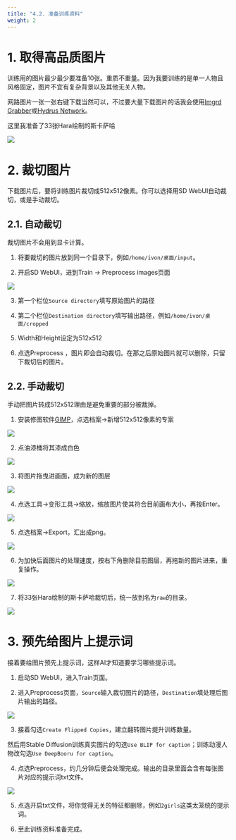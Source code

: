 ```yaml
---
title: "4.2. 准备训练资料"
weight: 2
---
```



# 1. 取得高品质图片

训练用的图片最少最少要准备10张。重质不重量。因为我要训练的是单一人物且风格固定，图片不宜有复杂背景以及其他无关人物。

网路图片一张一张右键下载当然可以，不过要大量下载图片的话我会使用[Imgrd Grabber](https://ivonblog.com/posts/imgbrd-grabber-usage/)或[Hydrus Network](https://ivonblog.com/posts/setup-hydrus-network/)。

这里我准备了33张Hara绘制的斯卡萨哈

![](/posts/stable-diffusion-webui-manuals/images/bqSn4Xp.avif)


# 2. 裁切图片

下载图片后，要将训练图片裁切成512x512像素。你可以选择用SD WebUI自动裁切，或是手动裁切。


## 2.1. 自动裁切

裁切图片不会用到显卡计算。

1. 将要裁切的图片放到同一个目录下，例如`/home/ivon/桌面/input`。

2. 开启SD WebUI，进到Train → Preprocess images页面

![](/posts/stable-diffusion-webui-manuals/images/Screenshot_20230421_002313.webp)

3. 第一个栏位`Source directory`填写原始图片的路径

4. 第二个栏位`Destination directory`填写输出路径，例如`/home/ivon/桌面/cropped`

5. Width和Height设定为512x512

5. 点选Preprocess ，图片即会自动裁切。在那之后原始图片就可以删除，只留下裁切后的图片。


## 2.2. 手动裁切

手动把图片转成512x512理由是避免重要的部分被裁掉。

1. 安装修图软件[GIMP](https://www.gimp.org/)，点选档案→新增512x512像素的专案

![](/posts/stable-diffusion-webui-manuals/images/C2ScvyP.avif)

2. 点油漆桶将其漆成白色

![](/posts/stable-diffusion-webui-manuals/images/DsUDEu9.avif)

3. 将图片拖曳进画面，成为新的图层

![](/posts/stable-diffusion-webui-manuals/images/cLqIlXa.avif)

4. 点选工具→变形工具→缩放，缩放图片使其符合目前画布大小，再按Enter。

![](/posts/stable-diffusion-webui-manuals/images/TAoINha.avif)

5. 点选档案→Export，汇出成png。

![](/posts/stable-diffusion-webui-manuals/images/Lx95khX.avif)

6. 为加快后面图片的处理速度，按右下角删除目前图层，再拖新的图片进来，重复操作。

![](/posts/stable-diffusion-webui-manuals/images/fZ3D4Vb.avif)

7. 将33张Hara绘制的斯卡萨哈裁切后，统一放到名为`raw`的目录。

![](/posts/stable-diffusion-webui-manuals/images/O5Tpz0f.avif)


# 3. 预先给图片上提示词

接着要给图片预先上提示词，这样AI才知道要学习哪些提示词。

1. 启动SD WebUI，进入Train页面。

2. 进入Preprocess页面，`Source`输入裁切图片的路径，`Destination`填处理后图片输出的路径。

![](/posts/stable-diffusion-webui-manuals/images/YB1dJqc.avif)

3. 接着勾选`Create Flipped Copies`，建立翻转图片提升训练数量。

然后用Stable Diffusion训练真实图片的勾选`Use BLIP for caption`；训练动漫人物改勾选`Use DeepBooru for caption`。

4. 点选Preprocess，约几分钟后便会处理完成。输出的目录里面会含有每张图片对应的提示词txt文件。

![](/posts/stable-diffusion-webui-manuals/images/wNTq9uV.avif)

5. 点选开启txt文件，将你觉得无关的特征都删除，例如`2girls`这类太笼统的提示词。

6. 至此训练资料准备完成。
